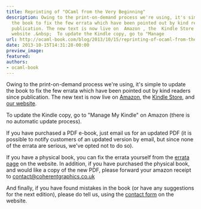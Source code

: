 ```yaml
---
title: Reprinting of "OCaml from the Very Beginning"
description: Owing to the print-on-demand process we're using, it's simple to update
  the book to fix the few errata which have been pointed out by kind readers since
  publication. The new text is now live on  Amazon , the  Kindle Store , and  our
  website .&nbsp;  To update the Kindle copy, go to "Manage
url: http://ocaml-book.com/blog/2013/10/15/reprinting-of-ocaml-from-the-very-beginning
date: 2013-10-15T14:31:28-00:00
preview_image:
featured:
authors:
- ocaml-book
---
```


<p>Owing to the print-on-demand process we're using, it's simple to update the book to fix the few errata which have been pointed out by kind readers since publication. The new text is now live on <a href="http://www.amazon.com/OCaml-Very-Beginning-John-Whitington/dp/0957671105">Amazon</a>, the <a href="http://www.amazon.com/OCaml-Very-Beginning-ebook/dp/B00DJF1ZBQ/ref=tmm_kin_swatch_0?_encoding=UTF8&amp;sr=&amp;qid=">Kindle Store</a>, and <a href="http://www.ocaml-book.com/">our website</a>.&nbsp;</p><p>To update the Kindle copy, go to &quot;Manage My Kindle&quot; on Amazon (there is no automatic update process).&nbsp;</p><p>If you have purchased a PDF e-book, just email us for an updated PDF (it is possible to notify customers of an updated version by email, but since none of the errata are serious, we've opted not to do so).&nbsp;</p><p>If you have a physical book, you can fix the errata yourself from the <a href="http://ocaml-book.com/errata/">errata page</a> on the website. In addition, if you have purchased the physical book, and would like a copy of the new PDF, please forward your amazon receipt to <a href="mailto:contact@coherentgraphics.co.uk">contact@coherentgraphics.co.uk</a>&nbsp;</p><p>And finally, if you have found mistakes in the book (or have any suggestions for the next edition), please do tell us, using the <a href="http://ocaml-book.com/contact/">contact form</a> on the website.&nbsp;</p><p>&nbsp;</p>
